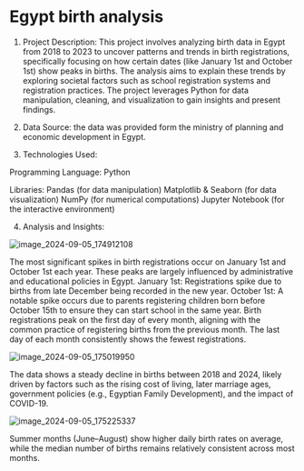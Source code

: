 # Egypt birth analysis

1. Project Description:
This project involves analyzing birth data in Egypt from 2018 to 2023 to uncover patterns and trends in birth registrations, specifically focusing on how certain dates (like January 1st and October 1st) show peaks in births. The analysis aims to explain these trends by exploring societal factors such as school registration systems and registration practices.
The project leverages Python for data manipulation, cleaning, and visualization to gain insights and present findings.

2. Data Source:
the data was provided form the ministry of planning and economic development in Egypt.

3. Technologies Used:
   
Programming Language: Python


Libraries:
Pandas (for data manipulation)
Matplotlib & Seaborn (for data visualization)
NumPy (for numerical computations)
Jupyter Notebook (for the interactive environment)

4. Analysis and Insights:
   
![image_2024-09-05_174912108](https://github.com/user-attachments/assets/09c5e301-95d0-42f1-ab9c-b42424f03d42)


The most significant spikes in birth registrations occur on January 1st and October 1st each year. These peaks are largely influenced by administrative and educational policies in Egypt.
January 1st: Registrations spike due to births from late December being recorded in the new year.
October 1st: A notable spike occurs due to parents registering children born before October 15th to ensure they can start school in the same year.
Birth registrations peak on the first day of every month, aligning with the common practice of registering births from the previous month. The last day of each month consistently shows the fewest registrations.

![image_2024-09-05_175019950](https://github.com/user-attachments/assets/6051fa49-242b-4180-8b3b-4e653ded7325)

The data shows a steady decline in births between 2018 and 2024, likely driven by factors such as the rising cost of living, later marriage ages, government policies (e.g., Egyptian Family Development), and the impact of COVID-19.

![image_2024-09-05_175225337](https://github.com/user-attachments/assets/b3305c31-13ee-4f3f-9205-40f73c41b8e2)


Summer months (June–August) show higher daily birth rates on average, while the median number of births remains relatively consistent across most months.



